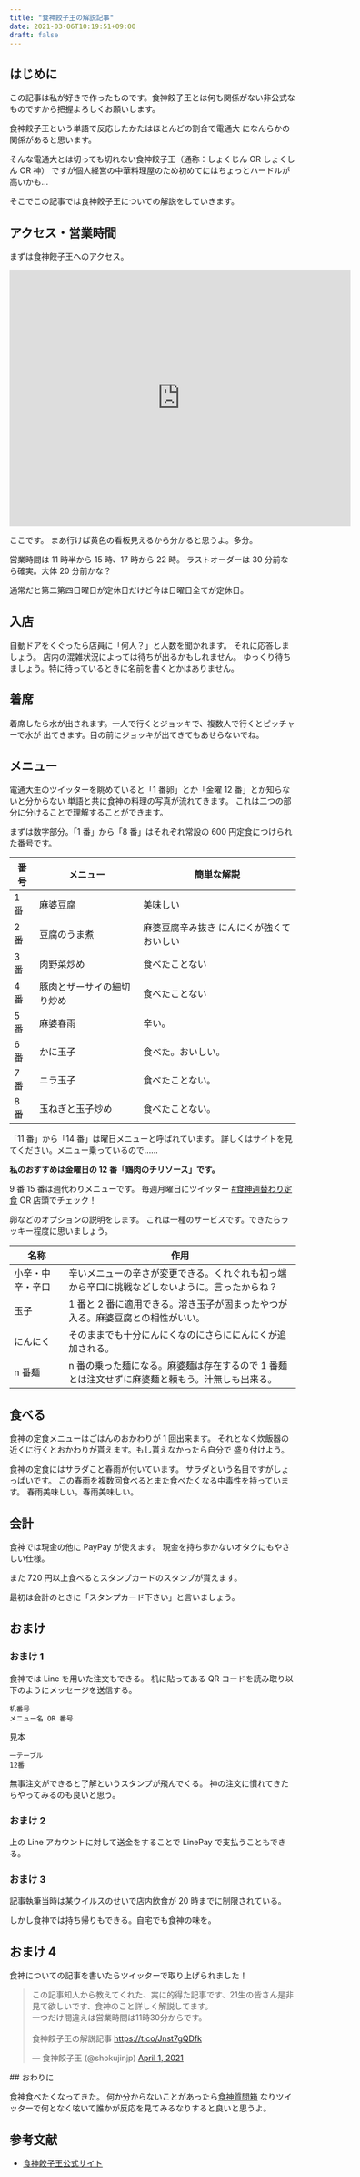 ```yaml
---
title: "食神餃子王の解説記事"
date: 2021-03-06T10:19:51+09:00
draft: false
---
```


## はじめに

この記事は私が好きで作ったものです。食神餃子王とは何も関係がない非公式な
ものですから把握よろしくお願いします。

食神餃子王という単語で反応したかたはほとんどの割合で電通大
になんらかの関係があると思います。

そんな電通大とは切っても切れない食神餃子王（通称：しょくじん OR しょくしん OR 神）
ですが個人経営の中華料理屋のため初めてにはちょっとハードルが高いかも…

そこでこの記事では食神餃子王についての解説をしていきます。

## アクセス・営業時間

まずは食神餃子王へのアクセス。

<iframe src="https://www.google.com/maps/embed?pb=!1m18!1m12!1m3!1d3855.1912391143824!2d139.54095414324658!3d35.656892581358115!2m3!1f0!2f0!3f0!3m2!1i1024!2i768!4f13.1!3m3!1m2!1s0x6018f0115e245d5f%3A0x584c4f1ee05f52c0!2z6aOf56We6aSD5a2Q546L!5e0!3m2!1sja!2sjp!4v1614993917724!5m2!1sja!2sjp" width="600" height="450" style="border:0;" allowfullscreen="" loading="lazy"></iframe>

ここです。 まあ行けば黄色の看板見えるから分かると思うよ。多分。

営業時間は 11 時半から 15 時、17 時から 22 時。
ラストオーダーは 30 分前なら確実。大体 20 分前かな？

通常だと第二第四日曜日が定休日だけど今は日曜日全てが定休日。

## 入店

自動ドアをくぐったら店員に「何人？」と人数を聞かれます。
それに応答しましょう。 店内の混雑状況によっては待ちが出るかもしれません。
ゆっくり待ちましょう。特に待っているときに名前を書くとかはありません。

## 着席

着席したら水が出されます。一人で行くとジョッキで、複数人で行くとピッチャーで水が
出てきます。目の前にジョッキが出てきてもあせらないでね。

## メニュー

電通大生のツイッターを眺めていると「1 番卵」とか「金曜 12 番」とか知らないと分からない
単語と共に食神の料理の写真が流れてきます。
これは二つの部分に分けることで理解することができます。

まずは数字部分。「1 番」から「8 番」はそれぞれ常設の 600 円定食につけられた番号です。

| 番号 | メニュー                   | 簡単な解説                                |
| ---- | -------------------------- | ----------------------------------------- |
| 1 番 | 麻婆豆腐                   | 美味しい                                  |
| 2 番 | 豆腐のうま煮               | 麻婆豆腐辛み抜き にんにくが強くておいしい |
| 3 番 | 肉野菜炒め                 | 食べたことない                            |
| 4 番 | 豚肉とザーサイの細切り炒め | 食べたことない                            |
| 5 番 | 麻婆春雨                   | 辛い。                                    |
| 6 番 | かに玉子                   | 食べた。おいしい。                        |
| 7 番 | ニラ玉子                   | 食べたことない。                          |
| 8 番 | 玉ねぎと玉子炒め           | 食べたことない。                          |

「11 番」から「14 番」は曜日メニューと呼ばれています。
詳しくはサイトを見てください。メニュー乗っているので……

**私のおすすめは金曜日の 12 番「鶏肉のチリソース」です。**

9 番 15 番は週代わりメニューです。
毎週月曜日にツイッター
[#食神週替わり定食](https://twitter.com/hashtag/%E9%A3%9F%E7%A5%9E%E9%80%B1%E6%9B%BF%E3%82%8F%E3%82%8A%E5%AE%9A%E9%A3%9F?src=hashtag_click&f=live)
OR 店頭でチェック！

卵などのオプションの説明をします。
これは一種のサービスです。できたらラッキー程度に思いましょう。

| 名称             | 作用                                                                                            |
| ---------------- | ----------------------------------------------------------------------------------------------- |
| 小辛・中辛・辛口 | 辛いメニューの辛さが変更できる。くれぐれも初っ端から辛口に挑戦などしないように。言ったからね？  |
| 玉子             | 1 番と 2 番に適用できる。溶き玉子が固まったやつが入る。麻婆豆腐との相性がいい。                 |
| にんにく         | そのままでも十分にんにくなのにさらににんにくが追加される。                                      |
| n 番麺           | n 番の乗った麺になる。麻婆麺は存在するので 1 番麺とは注文せずに麻婆麺と頼もう。汁無しも出来る。 |

## 食べる

食神の定食メニューはごはんのおかわりが 1 回出来ます。
それとなく炊飯器の近くに行くとおかわりが貰えます。もし貰えなかったら自分で
盛り付けよう。

食神の定食にはサラダこと春雨が付いています。
サラダという名目ですがしょっぱいです。
この春雨を複数回食べるとまた食べたくなる中毒性を持っています。
春雨美味しい。春雨美味しい。

## 会計

食神では現金の他に PayPay が使えます。
現金を持ち歩かないオタクにもやさしい仕様。

また 720 円以上食べるとスタンプカードのスタンプが貰えます。

最初は会計のときに「スタンプカード下さい」と言いましょう。

## おまけ

### おまけ 1

食神では Line を用いた注文もできる。
机に貼ってある QR コードを読み取り以下のようにメッセージを送信する。

```
机番号
メニュー名 OR 番号
```

見本

```
一テーブル
12番
```

無事注文ができると了解というスタンプが飛んでくる。
神の注文に慣れてきたらやってみるのも良いと思う。

### おまけ 2

上の Line アカウントに対して送金をすることで LinePay で支払うこともできる。

### おまけ 3

記事執筆当時は某ウイルスのせいで店内飲食が 20 時までに制限されている。

しかし食神では持ち帰りもできる。自宅でも食神の味を。

## おまけ 4

食神についての記事を書いたらツイッターで取り上げられました！

<blockquote class="twitter-tweet"><p lang="ja" dir="ltr">この記事知人から教えてくれた、実に的得た記事です、21生の皆さん是非見て欲しいです、食神のこと詳しく解説してます。<br>一つだけ間違えは営業時間は11時30分からです。<br><br>食神餃子王の解説記事 <a href="https://t.co/Jnst7gQDfk">https://t.co/Jnst7gQDfk</a></p>&mdash; 食神餃子王 (@shokujinjp) <a href="https://twitter.com/shokujinjp/status/1377475616614715395?ref_src=twsrc%5Etfw">April 1, 2021</a></blockquote> <script async src="https://platform.twitter.com/widgets.js" charset="utf-8"></script> 
## おわりに

食神食べたくなってきた。
何か分からないことがあったら[食神質問箱](https://peing.net/ja/shokujinjp)
なりツイッターで何となく呟いて誰かが反応を見てみるなりすると良いと思うよ。

## 参考文献

-   [食神餃子王公式サイト](http://shokujinhp.web.fc2.com/)
